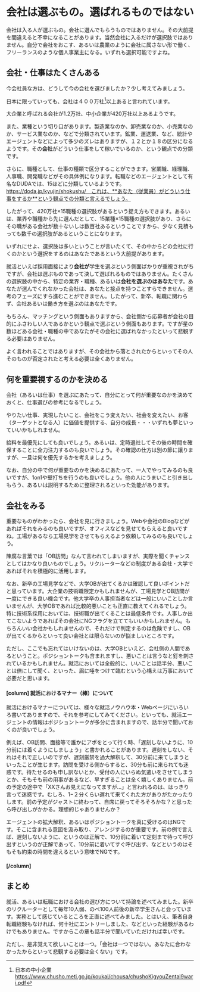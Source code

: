 # 会社は選ぶもの。選ばれるものではない

会社は入る人が選ぶもの。会社に選んでもらうものではありません。その大前提を間違えると不幸になることがあります。当然会社に入るだけが選択肢ではありません。自分で会社をおこす、あるいは農業のように会社に属さない形で働く、フリーランスのような個人事業主になる。いずれも選択可能ですよね。

## 会社・仕事はたくさんある
今会社員な方は、どうして今の会社を選びましたか？少し考えてみましょう。

日本に限っていっても、会社は４００万社[^company]以上あると言われています。
[^company]: 日本の中小企業　https://www.chusho.meti.go.jp/koukai/chousa/chushoKigyouZentai9wari.pdf

大企業と呼ばれる会社が1.2万社、中小企業が420万社以上あるようです。

また、業種という切り口があります。製造業なのか、卸売業なのか、小売業なのか、サービス業なのか、などで分類されています。鉱業、運送業、など、統計やエージェントなどによって多少のズレはありますが、１２とか１８の区分になるようです。その**会社**がどういう仕事をして稼いでいるのか、という観点での分類です。

さらに、職種として、仕事の種類で区分することができます。営業職、経理職、人事職、開発職などがその具体例になります。転職などのエージェントとして有名なDUDAでは、15ほどに分類しているようです。https://doda.jp/kyujin/shokushu/　これは、**あなた（従業員）がどういう仕事をするか**という観点での分類と言えるでしょう。

したがって、420万社×15職種の選択肢があるという捉え方もできます。あるいは、業界や職種から先に選んだとして、15業種×15職種の選択肢があり、さらにその職がある会社が数十ないしは数百社あるということですから、少なく見積もっても数千の選択肢があるということになります。

いずれにせよ、選択肢は多いということが言いたくて、その中からどの会社に行くのかという選択をするのはあなたであるという大前提があります。

就活といえば採用面接により**会社が**学生を選ぶという側面ばかりが重視されがちですが、会社は選ぶものであって決して選ばれるものではありません。たくさんの選択肢の中から、特定の業界・職種、あるいは**会社を選ぶのはあなた**です。あなたが選んでくれなかった会社は、あなたと接点を持つことすらできません。選考のフェーズにすら進むことができません。したがって、新卒、転職に関わらず、会社あるいは働き方を選ぶのはあなたです。

もちろん、マッチングという側面もありますから、会社側から応募者が会社の目的にふさわしい人であるかという観点で選ぶという側面もあります。ですが星の数ほどある会社・職種の中であなたがその会社に選ばれなかったといって悲観する必要はありません。

よく言われることではありますが、その会社から落とされたからといってその人そのものが否定されたと考える必要は全くありません。

## 何を重要視するのかを決める
会社（あるいは仕事）を選ぶにあたって、自分にとって何が重要なのかを決めておくと、仕事選びの参考になるでしょう。

やりたい仕事、実現したいこと、会社をこう変えたい、社会を変えたい、お客（ターゲットとなる人）に価値を提供する、自分の成長・・・いずれも夢といっていいかもしれません。

給料を最優先にしても良いでしょう。あるいは、定時退社してその後の時間を確保することに全力注力するのも良いでしょう。その確認の仕方は別の節に譲りますが、一旦は何を優先するかを考えましょう。

なお、自分の中で何が重要なのかを決めるにあたって、一人でやってみるのも良いですが、1on1や壁打ちを行うのも良いでしょう。他の人にうまいこと引き出しもらう、あるいは説明するために整理されるといった効能があります。

## 会社をみる
重要なものがわかったら、会社を見に行きましょう。Webや会社のBlogなどがあればそれをみるのも良いですが、オフィスなどを見せてもらえると良いですね。工場があるなら工場見学をさせてもらえるよう依頼してみるのも良いでしょう。

陳腐な言葉では「OB訪問」なんて言われてしまいますが、実際を聞くチャンスとしてはかなり良いものでしょう。リクルーターなどの制度がある会社・大学であればそれを積極的に活用します。

なお、新卒の工場見学などで、大学OBが出てくるかは確認して良いポイントだと思っています。大企業の技術職限定かもしれませんが、工場見学とOB訪問が一度にできる良い機会です。他大学卒の人事担当者などは一般にいいことしか言いませんが、大学OBであれば比較的悪いことも正直に教えてくれるでしょう。特に技術系採用においては、技術職が出てくることは最低条件です。人事しか出てこないようであればその会社にNGフラグを立ててもいいかもしれません。もちろんいい会社かもしれませんので、それだけで判定するのは危険ですし、OBが出てくるからといって良い会社とは限らないのが悩ましいところです。

ただし、ここでも忘れてはいけないのは、大学OBといえど、会社側の人間であるということ。ポジショントークも含まれますし、悪いことは言うなと釘を刺されているかもしれません。就活においては全般的に、いいことは話半分、悪いことは倍にして聞く、といった、眉に唾をつけて臨むという心構えは万事において必要だと思います。

#### [column] 就活におけるマナー（棒）について
就活におけるマナーについては、様々な就活ノウハウ本・Webページにいろいろ書いてありますので、それを参考にしてみてください。といっても、就活エージェントの情報はポジショントークが多分に含まれますので、話半分で聞いておくのが良いでしょう。

例えば、OB訪問、面接等で誰かにアポをとって行く時、「遅刻しないように、10分前には着くようにしましょう」と書かれることがあります。遅刻をしない、それはそれで正しいのですが、遅刻厳禁を過大解釈して、30分前に来てしまうといったことが生じます。訪問を受ける側からすると、30分も前に来られても迷惑です。待たせるのも申し訳ないとか、受付の人にいらぬ気遣いをさせてしまうとか、そもそも前の用事があるなど、早すぎることは全く嬉しくありません。前の予定の途中で「XXさんお見えになってますが…」と言われるのは、はっきり言って迷惑です。むしろ、1−２分くらい遅れて来てくれた方がありがたかったりします。前の予定がジャストに終わって、自席に戻ってそろそろかな？と思ったら呼び出しがかかる。理想的じゃありませんか？

エージェントの拡大解釈、あるいはポジショントークを真に受けるのはNGです。そこに含まれる意図を汲み取り、アレンジするのが重要です。前の例で言えば、遅刻しないように、というのは正解で、10分前に着いて定刻まで待って呼び出すというのが正解であって、10分前に着いてすぐ呼び出す、などというのはそもそも約束の時間を違えるという意味でNGです。
#### [/column]

## まとめ
就活、あるいは転職における会社の選び方について持論を述べてみました。新卒のリクルーターとして毎年10人弱、のべ100人前後の新卒学生さんと会っています。実務として感じているところを正直に述べてみました。とはいえ、筆者自身転職経験もなければ、何十社にエントリーしました、などといった経験があるわけでもありません。ですからこの章も話半分で聞いていただければ幸いです。

ただし、是非覚えて欲しいことは一つ。「会社は一つではない。あなたに合わなかったからといって悲観する必要は全くない」です。